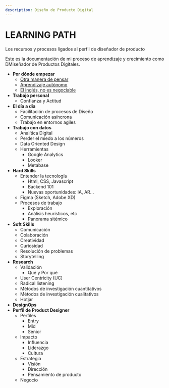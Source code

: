 ```yaml
---
description: Diseño de Producto Digital
---
```


# LEARNING PATH

Los recursos y procesos ligados al perfil de diseñador de producto

Este es la documentación de mi proceso de aprendizaje y crecimiento como DMiseñador de Productos Digitales.

* **Por dónde empezar**
  * [Otra manera de pensar](../learning-path/por-donde-empezar/otra-manera-de-pensar.md)
  * [Aprendizaje autónomo](../learning-path/wip/aprendizaje-autonomo.md)
  * [El inglés, no es negociable](../learning-path/wip/ingles.md)
* **Trabajo personal**
  * Confianza y Actitud
* **El día a día**
  * Facilitación de procesos de Diseño
  * Comunicación asíncrona
  * Trabajo en entornos agiles
* **Trabajo con datos**
  * Analítica Digital
  * Perder el miedo a los números
  * Data Oriented Design
  * Herramientas
    * Google Analytics
    * Looker
    * Metabase
* **Hard Skills**
  * Entender la tecnología
    * Html, CSS, Javascript
    * Backend 101
    * Nuevas oportunidades: IA, AR…
  * Figma (Sketch, Adobe XD)
  * Procesos de trabajo
    * Exploración
    * Análisis heurísticos, etc
    * Panorama sitémico
* **Soft Skills**
  * Comunicación
  * Colaboración
  * Creatividad
  * Curiosidad
  * Resolución de problemas
  * Storytelling
* **Research**
  * Validación
    * Qué y Por qué
  * User Centricity (UC)
  * Radical listening
  * Métodos de investigación cuantitativos
  * Métodos de investigación cualitativos
  * Hotjar
* **DesignOps**
* **Perfil de Product Designer**
  * Perfiles
    * Entry
    * Mid
    * Senior
  * Impacto
    * Influencia
    * Liderazgo
    * Cultura
  * Estrategia
    * Visión
    * Dirección
    * Pensamiento de producto
  * Negocio



##
